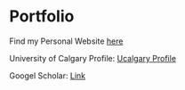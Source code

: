 # Portfolio

Find my Personal Website [here](https://sites.google.com/view/ahmedalmarouf/home)

University of Calgary Profile: [Ucalgary Profile](https://profiles.ucalgary.ca/ahmed-al-marouf)

Googel Scholar: [Link](https://scholar.google.ca/citations?user=1G7OeA8AAAAJ&hl=en)
